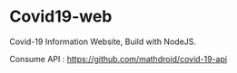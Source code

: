 # Covid19-web
Covid-19 Information Website, Build with NodeJS.

Consume API : https://github.com/mathdroid/covid-19-api
